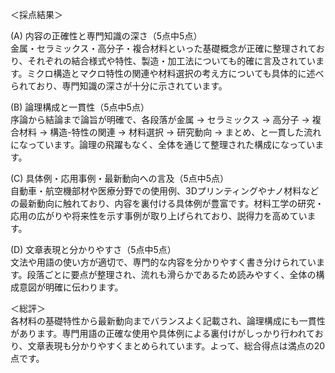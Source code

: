 ＜採点結果＞

(A) 内容の正確性と専門知識の深さ（5点中5点）  
金属・セラミックス・高分子・複合材料といった基礎概念が正確に整理されており、それぞれの結合様式や特性、製造・加工法についても的確に言及されています。ミクロ構造とマクロ特性の関連や材料選択の考え方についても具体的に述べられており、専門知識の深さが十分に示されています。

(B) 論理構成と一貫性（5点中5点）  
序論から結論まで論旨が明確で、各段落が金属 → セラミックス → 高分子 → 複合材料 → 構造-特性の関連 → 材料選択 → 研究動向 → まとめ、と一貫した流れになっています。論理の飛躍もなく、全体を通じて整理された構成になっています。

(C) 具体例・応用事例・最新動向への言及（5点中5点）  
自動車・航空機部材や医療分野での使用例、3Dプリンティングやナノ材料などの最新動向に触れており、内容を裏付ける具体例が豊富です。材料工学の研究・応用の広がりや将来性を示す事例が取り上げられており、説得力を高めています。

(D) 文章表現と分かりやすさ（5点中5点）  
文法や用語の使い方が適切で、専門的な内容を分かりやすく書き分けられています。段落ごとに要点が整理され、流れも滑らかであるため読みやすく、全体の構成意図が明確に伝わります。

＜総評＞  
各材料の基礎特性から最新動向までバランスよく記載され、論理構成にも一貫性があります。専門用語の正確な使用や具体例による裏付けがしっかり行われており、文章表現も分かりやすくまとめられています。よって、総合得点は満点の20点です。
